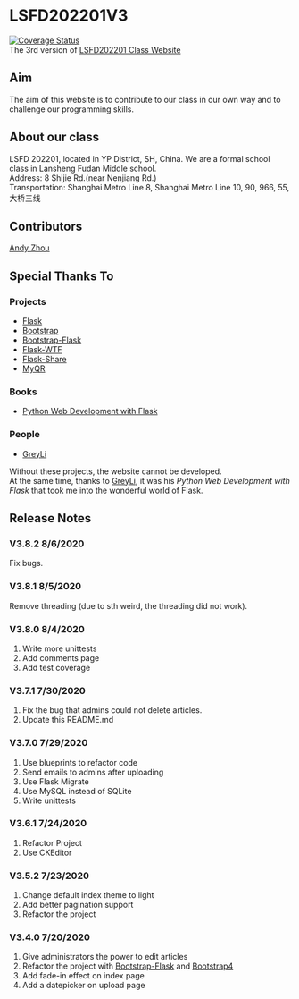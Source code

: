 # LSFD202201V3

[![Coverage Status](https://coveralls.io/repos/github/z-t-y/LSFD202201/badge.svg)](https://coveralls.io/github/z-t-y/LSFD202201)  
The 3rd version of [LSFD202201 Class Website](https://ls202201.pythonanywhere.com)  

## Aim

The aim of this website is to contribute to our class in our own way and to challenge our programming skills.

## About our class

LSFD 202201, located in YP District, SH, China. We are a formal school class in Lansheng Fudan Middle school.  
Address: 8 Shijie Rd.(near Nenjiang Rd.)  
Transportation: Shanghai Metro Line 8, Shanghai Metro Line 10, 90, 966, 55, 大桥三线

## Contributors

[Andy Zhou](https://github.com/z-t-y "ZTY")

## Special Thanks To

### Projects

- [Flask](https://github.com/pallets/flask)
- [Bootstrap](https://github.com/twbs/bootstrap)
- [Bootstrap-Flask](https://github.com/greyli/bootstrap-flask)
- [Flask-WTF](https://github.com/lepture/flask-wtf)
- [Flask-Share](https://github.com/greyli/flask-share)
- [MyQR](https://pypi.org/project/MyQR/)

### Books

- [Python Web Development with Flask](https://helloflask.com)

### People

- [GreyLi](https://greyli.com)

Without these projects, the website cannot be developed.  
At the same time, thanks to [GreyLi](https://greyli.com), it was his _Python Web Development with Flask_
that took me into the wonderful world of Flask.

## Release Notes

### V3.8.2 8/6/2020

Fix bugs.

### V3.8.1 8/5/2020

Remove threading (due to sth weird, the threading did not work).

### V3.8.0 8/4/2020

1. Write more unittests
2. Add comments page
3. Add test coverage

### V3.7.1 7/30/2020

1. Fix the bug that admins could not delete articles.
2. Update this README.md

### V3.7.0 7/29/2020

1. Use blueprints to refactor code
2. Send emails to admins after uploading
3. Use Flask Migrate
4. Use MySQL instead of SQLite
5. Write unittests

### V3.6.1 7/24/2020

1. Refactor Project
2. Use CKEditor

### V3.5.2 7/23/2020

1. Change default index theme to light
2. Add better pagination support
3. Refactor the project

### V3.4.0 7/20/2020

1. Give administrators the power to edit articles
2. Refactor the project with [Bootstrap-Flask](https://github.com/greyli/bootstrap-flask) and [Bootstrap4](https://github.com/twbs/bootstrap)
3. Add fade-in effect on index page
4. Add a datepicker on upload page
